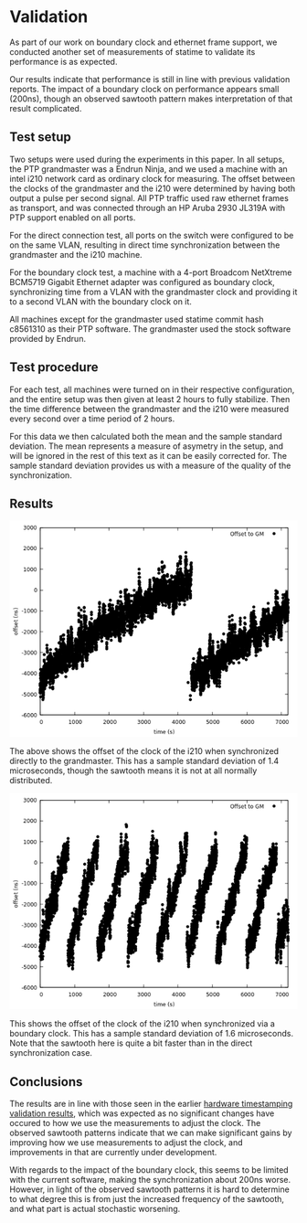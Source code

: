 # Validation

As part of our work on boundary clock and ethernet frame support, we conducted another set of measurements of statime to validate its performance is as expected.

Our results indicate that performance is still in line with previous validation reports. The impact of a boundary clock on performance appears small (200ns), though an observed sawtooth pattern makes interpretation of that result complicated.

## Test setup

Two setups were used during the experiments in this paper. In all setups, the PTP grandmaster was a Endrun Ninja, and we used a machine with an intel i210 network card as ordinary clock for measuring. The offset between the clocks of the grandmaster and the i210 were determined by having both output a pulse per second signal. All PTP traffic used raw ethernet frames as transport, and was connected through an HP Aruba 2930 JL319A with PTP support enabled on all ports.

For the direct connection test, all ports on the switch were configured to be on the same VLAN, resulting in direct time synchronization between the grandmaster and the i210 machine.

For the boundary clock test, a machine with a 4-port Broadcom NetXtreme BCM5719 Gigabit Ethernet adapter was configured as boundary clock, synchronizing time from a VLAN with the grandmaster clock and providing it to a second VLAN with the boundary clock on it.

All machines except for the grandmaster used statime commit hash c8561310 as their PTP software. The grandmaster used the stock software provided by Endrun.

## Test procedure

For each test, all machines were turned on in their respective configuration, and the entire setup was then given at least 2 hours to fully stabilize. Then the time difference between the grandmaster and the i210 were measured every second over a time period of 2 hours.

For this data we then calculated both the mean and the sample standard deviation. The mean represents a measure of asymetry in the setup, and will be ignored in the rest of this text as it can be easily corrected for. The sample standard deviation provides us with a measure of the quality of the synchronization.

## Results

![plot of offset to grand master clock for direct connection](i210-direct-offset.png?raw=true)

The above shows the offset of the clock of the i210 when synchronized directly to the grandmaster. This has a sample standard deviation of $1.4$ microseconds, though the sawtooth means it is not at all normally distributed.


![plot of offset to grand master clock for connection via boundary](i210-bc-offset.png?raw=true)

This shows the offset of the clock of the i210 when synchronized via a boundary clock. This has a sample standard deviation of $1.6$ microseconds. Note that the sawtooth here is quite a bit faster than in the direct synchronization case.

## Conclusions

The results are in line with those seen in the earlier [hardware timestamping validation results](../24-05-2022-hardware-timestamping/measurement_report.pdf), which was expected as no significant changes have occured to how we use the measurements to adjust the clock. The observed sawtooth patterns indicate that we can make significant gains by improving how we use measurements to adjust the clock, and improvements in that are currently under development.

With regards to the impact of the boundary clock, this seems to be limited with the current software, making the synchronization about 200ns worse. However, in light of the observed sawtooth patterns it is hard to determine to what degree this is from just the increased frequency of the sawtooth, and what part is actual stochastic worsening.

